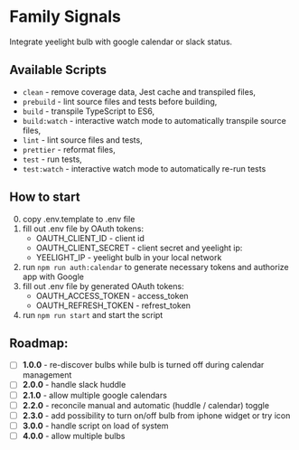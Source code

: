 # Family Signals
Integrate yeelight bulb with google calendar or slack status.

## Available Scripts
- `clean` - remove coverage data, Jest cache and transpiled files,
- `prebuild` - lint source files and tests before building,
- `build` - transpile TypeScript to ES6,
- `build:watch` - interactive watch mode to automatically transpile source files,
- `lint` - lint source files and tests,
- `prettier` - reformat files,
- `test` - run tests,
- `test:watch` - interactive watch mode to automatically re-run tests

## How to start
0. copy .env.template to .env file
1. fill out .env file by OAuth tokens:
   - OAUTH_CLIENT_ID - client id
   - OAUTH_CLIENT_SECRET - client secret
   and yeelight ip:
   - YEELIGHT_IP - yeelight bulb in your local network
2. run `npm run auth:calendar` to generate necessary tokens and authorize app with Google
3. fill out .env file by generated OAuth tokens:
   - OAUTH_ACCESS_TOKEN - access_token
   - OAUTH_REFRESH_TOKEN - refrest_token
4. run `npm run start` and start the script

## Roadmap:
- [ ] **1.0.0** - re-discover bulbs while bulb is turned off during calendar management
- [ ] **2.0.0** - handle slack huddle
- [ ] **2.1.0** - allow multiple google calendars
- [ ] **2.2.0** - reconcile manual and automatic (huddle / calendar) toggle
- [ ] **2.3.0** - add possibility to turn on/off bulb from iphone widget or try icon
- [ ] **3.0.0** - handle script on load of system
- [ ] **4.0.0** - allow multiple bulbs